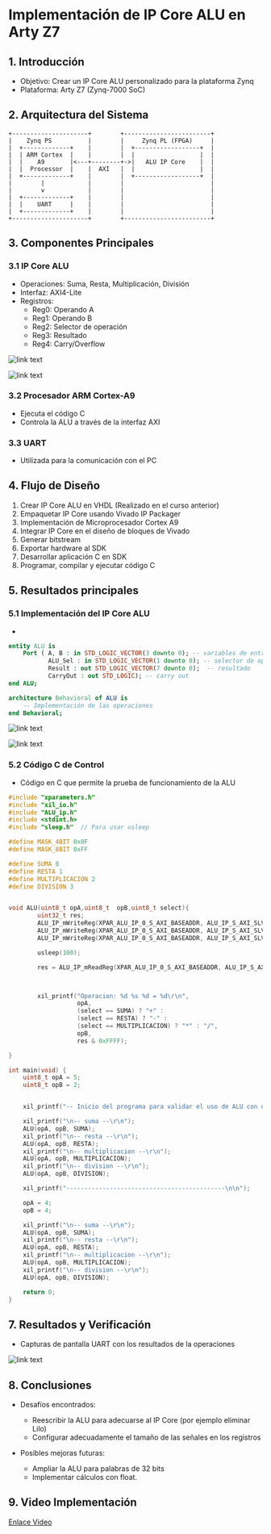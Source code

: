 # Implementación de IP Core ALU en Arty Z7

## 1. Introducción
- Objetivo: Crear un IP Core ALU personalizado para la plataforma Zynq
- Plataforma: Arty Z7 (Zynq-7000 SoC)

## 2. Arquitectura del Sistema
```
+---------------------+        +------------------------+
|    Zynq PS          |        |     Zynq PL (FPGA)     |
|  +-------------+    |        |  +------------------+  |
|  | ARM Cortex  |    |        |  |                  |  |
|  |    A9       |<---+--------+->|   ALU IP Core    |  |
|  |  Processor  |    |  AXI   |  |                  |  |
|  +-------------+    |        |  +------------------+  |
|        |            |        |                        |
|        v            |        |                        |
|  +-------------+    |        |                        |
|  |    UART     |    |        |                        |
|  +-------------+    |        |                        |
+---------------------+        +------------------------+
```



## 3. Componentes Principales
### 3.1 IP Core ALU
- Operaciones: Suma, Resta, Multiplicación, División
- Interfaz: AXI4-Lite
- Registros:
  - Reg0: Operando A
  - Reg1: Operando B
  - Reg2: Selector de operación
  - Reg3: Resultado
  - Reg4: Carry/Overflow
  
  
![link text](img/entity_ALU.png)

![link text](img/resgistros_BUSAXI.png)

### 3.2 Procesador ARM Cortex-A9
- Ejecuta el código C
- Controla la ALU a través de la interfaz AXI

### 3.3 UART
- Utilizada para la comunicación con el PC



## 4. Flujo de Diseño
1. Crear IP Core ALU en VHDL (Realizado en el curso anterior)
2. Empaquetar IP Core usando Vivado IP Packager
3. Implementación de Microprocesador Cortex A9
3. Integrar IP Core en el diseño de bloques de Vivado
4. Generar bitstream
5. Exportar hardware al SDK
6. Desarrollar aplicación C en SDK
7. Programar, compilar y ejecutar código C


## 5. Resultados principales

### 5.1 Implementación del IP Core ALU


-  

```vhdl
entity ALU is
    Port ( A, B : in STD_LOGIC_VECTOR(3 downto 0); -- variables de entrada
           ALU_Sel : in STD_LOGIC_VECTOR(1 downto 0); -- selector de operación (+,-,x y /)
           Result : out STD_LOGIC_VECTOR(7 downto 0);  -- resultado
           CarryOut : out STD_LOGIC); -- carry out
end ALU;

architecture Behavioral of ALU is
    -- Implementación de las operaciones
end Behavioral;
```


![link text](img/ALU_ip.png)

![link text](img/sistema_con_ALU.png)


### 5.2 Código C de Control

- Código en C que permite la prueba de funcionamiento de la ALU

```c
#include "xparameters.h"
#include "xil_io.h"
#include "ALU_ip.h"
#include <stdint.h>
#include "sleep.h"  // Para usar usleep

#define MASK_4BIT 0x0F
#define MASK_8BIT 0xFF

#define SUMA 0
#define RESTA 1
#define MULTIPLICACION 2
#define DIVISION 3


void ALU(uint8_t opA,uint8_t  opB,uint8_t select){
	    uint32_t res;
		ALU_IP_mWriteReg(XPAR_ALU_IP_0_S_AXI_BASEADDR, ALU_IP_S_AXI_SLV_REG0_OFFSET, opA & MASK_4BIT);
		ALU_IP_mWriteReg(XPAR_ALU_IP_0_S_AXI_BASEADDR, ALU_IP_S_AXI_SLV_REG1_OFFSET, opB & MASK_4BIT);
		ALU_IP_mWriteReg(XPAR_ALU_IP_0_S_AXI_BASEADDR, ALU_IP_S_AXI_SLV_REG2_OFFSET, select & 0x03);

		usleep(100);

		res = ALU_IP_mReadReg(XPAR_ALU_IP_0_S_AXI_BASEADDR, ALU_IP_S_AXI_SLV_REG3_OFFSET);



	    xil_printf("Operacion: %d %s %d = %d\r\n",
	               opA,
	               (select == SUMA) ? "+" :
	               (select == RESTA) ? "-" :
	               (select == MULTIPLICACION) ? "*" : "/",
	               opB,
	               res & 0xFFFF);

}

int main(void) {
	uint8_t opA = 5;
	uint8_t opB = 2;


    xil_printf("-- Inicio del programa para validar el uso de ALU con un IP cores propios --\r\n");

    xil_printf("\n-- suma --\r\n");
    ALU(opA, opB, SUMA);
    xil_printf("\n-- resta --\r\n");
    ALU(opA, opB, RESTA);
    xil_printf("\n-- multiplicacion --\r\n");
    ALU(opA, opB, MULTIPLICACION);
    xil_printf("\n-- division --\r\n");
    ALU(opA, opB, DIVISION);

    xil_printf("--------------------------------------------\n\n");

	opA = 4;
    opB = 4;

    xil_printf("\n-- suma --\r\n");
    ALU(opA, opB, SUMA);
    xil_printf("\n-- resta --\r\n");
    ALU(opA, opB, RESTA);
    xil_printf("\n-- multiplicacion --\r\n");
    ALU(opA, opB, MULTIPLICACION);
    xil_printf("\n-- division --\r\n");
    ALU(opA, opB, DIVISION);

    return 0;
}
```

## 7. Resultados y Verificación
- Capturas de pantalla UART con los resultados de la operaciones

![link text](img/salida_uart.png)


## 8. Conclusiones
- Desafíos encontrados:
  - Reescribir  la ALU para adecuarse al IP Core (por ejemplo eliminar Lilo)
  - Configurar adecuadamente el tamaño de las señales en los registros 
  
- Posibles mejoras futuras:
  - Ampliar la ALU para palabras de 32 bits 
  - Implementar cálculos con float.

## 9. Video Implementación 

[Enlace Video](https://youtu.be/IoH55Q6pCHo) 

